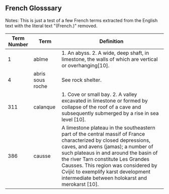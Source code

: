## French Glosssary

Notes: This is just a test of a few French terms extracted from the English
text with the literal text "(French.)" removed.

| Term Number | Term | Definition |
| ----------- | ---- | ---------- |
| 1   | abîme | 1. An abyss.  2. A wide, deep shaft, in limestone, the walls of which are vertical or overhanging[10].  |
| 4   | abris sous roche | See rock shelter.  |
| 311 | calanque | 1. Cove or small bay.  2. A valley excavated in limestone or formed by collapse of the roof of a cave and subsequently submerged by a rise in sea level [10]. |
| 386 | causse | A limestone plateau in the southeastern part of the central massif of France characterized by closed depressions, caves, and avens (jamas); a number of such plateaus in and around the basin of the river Tarn constitute Les Grandes Causses.  This region was considered by Cvijić to exemplify karst development intermediate between holokarst and merokarst [10]. |

